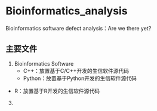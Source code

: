 # Bioinformatics_analysis

Bioinformatics software defect analysis：Are we there yet?

## 主要文件

1. Bioinformatics Software
   * C++：放置基于C/C++开发的生信软件源代码
   * Python：放置基于Python开发的生信软件源代码
* R：放置基于R开发的生信软件源代码
3. 
